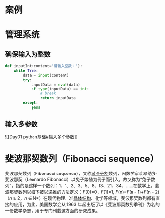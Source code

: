 # 案例

# 管理系统

## 确保输入为整数

```python
def inputInt(content='请输入整数：'):
    while True:
        data = input(content)
        try:
            inputData = eval(data)
            if type(inputData) == int:
                # break
                return inputData
        except:
            pass
```

## 输入多参数

![[Day01 python基础#输入多个参数]]

# 斐波那契数列（Fibonacci sequence）

斐波那契数列（Fibonacci sequence），又称[黄金分割](https://baike.baidu.com/item/%E9%BB%84%E9%87%91%E5%88%86%E5%89%B2/115896?fromModule=lemma_inlink)数列，因数学家莱昂纳多·斐波那契（Leonardo Fibonacci）以兔子繁殖为例子而引入，故又称为“兔子数列”，指的是这样一个数列：1、1、2、3、5、8、13、21、34、……在数学上，斐波那契数列以如下被以递推的方法定义：_F_(0)=0，_F_(1)=1, _F_(n)=_F_(n - 1)+_F_(n - 2)（_n_ ≥ 2，_n_ ∈ N*）在现代物理、准[晶体结构](https://baike.baidu.com/item/%E6%99%B6%E4%BD%93%E7%BB%93%E6%9E%84/10401467?fromModule=lemma_inlink)、化学等领域，斐波那契数列都有直接的应用，为此，美国数学会从 1963 年起出版了以《斐波那契数列季刊》为名的一份数学杂志，用于专门刊载这方面的研究成果。

